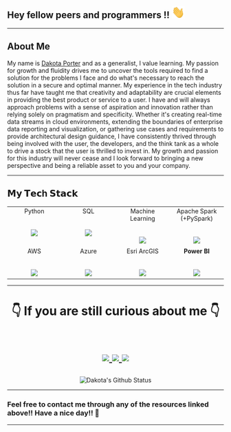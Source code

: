 ## Hey fellow peers and programmers !! <img src="https://raw.githubusercontent.com/parth-27/parth-27/master/Hi.gif" width="30px">

</h2>

<hr/>

## About Me

My name is [Dakota Porter](https://github.com/dakotagporter/) and as a generalist, I value learning. My passion for growth and fluidity drives me to uncover the tools required to find a solution for the problems I face and do what's necessary to reach the solution in a secure and optimal manner. My experience in the tech industry thus far have taught me that creativity and adaptability are crucial elements in providing the best product or service to a user. I have and will always approach problems with a sense of aspiration and innovation rather than relying solely on pragmatism and specificity. Whether it's creating real-time data streams in cloud environments, extending the boundaries of enterprise data reporting and visualization, or gathering use cases and requirements to provide architectural design guidance, I have consistently thrived through being involved with the user, the developers, and the think tank as a whole to drive a stock that the user is thrilled to invest in. My growth and passion for this industry will never cease and I look forward to bringing a new perspective and being a reliable asset to you and your company.

<hr/>

## 𝗠𝘆 𝗧𝗲𝗰h 𝗦𝘁𝗮𝗰𝗸

<table>
  <tbody>
    <tr valign="top">
      <td width="25%" align="center">
        <span>Python</span><br><br><br>
        <img height="64px" src="https://cdn4.iconfinder.com/data/icons/logos-and-brands/512/267_Python_logo-128.png">
      </td>
      <td width="25%" align="center">
        <span>SQL</span><br><br><br>
        <img height="64px" src="https://cdn1.iconfinder.com/data/icons/customicondesign-office-shadow/256/Sql-runner.png">
      </td>
      <td width="25%" align="center">
        <span>Machine Learning</span><br><br><br>
        <img height="64px" src="https://cdn1.iconfinder.com/data/icons/data-science-flat-1/64/predictive-modeling-machine-learning-system-512.png">
      </td>
      <td width="25%" align="center">
        <span>Apache Spark (+PySpark)</span><br><br><br>
        <img height="64px" src="https://image.pngaaa.com/478/7261478-middle.png">
      </td>      
    </tr>
    <tr valign="top">
      <td width="25%" align="center">
        <span>AWS</span><br><br><br>
        <img height="64px" src="https://cdn2.iconfinder.com/data/icons/amazon-aws-stencils/100/Non-Service_Specific_copy__AWS_Cloud-512.png">
      </td>
      <td width="25%" align="center">
        <span>Azure</span><br><br><br>
        <img height="64px" src="https://swimburger.net/media/ppnn3pcl/azure.png">
      </td>
      <td width="25%" align="center">
        <span>Esri ArcGIS</span><br><br><br>
        <img height="64px" src="https://e7.pngegg.com/pngimages/164/786/png-clipart-planet-earth-artwork-esri-arcgis-server-geographic-information-system-computer-software-previous-icon-symmetry-sphere-thumbnail.png">
      </td>   
      <td width="25%" align="center">
        <span><strong>Power BI</strong>
        </span><br><br><br>
        <img height="64px" src="https://logos-world.net/wp-content/uploads/2022/02/Power-BI-Logo.png">
      </td>        
    </tr>
  </tbody>
</table>
<hr>

<h1 align="center">
&#128071; If you are still curious about me &#128071;

<p align="center">
  <br/>
  <a href="https://www.linkedin.com/in/dakotagporter/">
    <img src="https://img.shields.io/badge/LinkedIn-%230077B5.svg?&style=flat-square&logo=linkedin&logoColor=white">
  </a>
  
  <a href="https://github.com/dakotagporter">
    <img src="https://img.shields.io/badge/Github-%230A0A0A.svg?&style=flat-square&logo=Github&logoColor=white">  
  </a>
  
  <a href="https://www.instagram.com/its_dakota_btw/">
    <img src="https://img.shields.io/badge/Instagram-%23E4405F.svg?&style=flat-square&logo=instagram&logoColor=white">
  </a>
  <br/>
</p>
</h1>

<div align = "center">

![Dakota's Github Status](https://github-readme-stats.vercel.app/api?username=dakotagporter&show_icons=true&title_color=3793c4&icon_color=ffbb00&text_color=ffffff&bg_color=000000)

<hr>

</div>

<h3>Feel free to contact me through any of the resources linked above!! Have a nice day!! &#127881; </h3>


---
